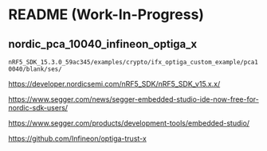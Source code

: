 # README (Work-In-Progress)
## nordic_pca_10040_infineon_optiga_x

`nRF5_SDK_15.3.0_59ac345/examples/crypto/ifx_optiga_custom_example/pca10040/blank/ses/`

https://developer.nordicsemi.com/nRF5_SDK/nRF5_SDK_v15.x.x/

https://www.segger.com/news/segger-embedded-studio-ide-now-free-for-nordic-sdk-users/

https://www.segger.com/products/development-tools/embedded-studio/

https://github.com/Infineon/optiga-trust-x
